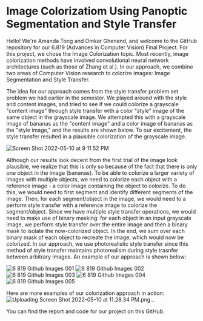 # Image Colorizatiom Using Panoptic Segmentation and Style Transfer
Hello! We're Amanda Tong and Omkar Ghenand, and welcome to the GitHub repository for our 6.819 (Advances in Computer Vision) Final Project. For this project, we chose the Image Colorization topic. Most recently, image colorization methods have involved convolutional neural network architectures (such as those of Zhang et al.). In our approach, we combine two areas of Computer Vision research to colorize images: Image Segmentation and Style Transfer. 

The idea for our approach comes from the style transfer problem set problem we had earlier in the semester. We played around with the style and content images, and tried to see if we could colorize a grayscale "content image" through style transfer with a color "style" image of the same object in the grayscale image. We attempted this with a grayscale image of bananas as the "content image" and a color image of bananas as the "style image," and the results are shown below. To our excitement, the style transfer resulted in a plausible colorization of the grayscale image. 

![Screen Shot 2022-05-10 at 9 11 52 PM](https://user-images.githubusercontent.com/68125413/168917514-d89adf16-1a2a-4cdc-93b7-d4af56c5c51e.png)

Although our results look decent from the first trial of the image look plausible, we realize that this is only so because of the fact that there is only one object in the image (bananas). To be able to colorize a larger variety of images with multiple objects, we need to colorize each object with a reference image - a color image containing the object to colorize. To do this, we would need to first segment and identify different segments of the image. Then, for each segment/object in the image, we would need to a perform style transfer with a reference image to colorize the segment/object. Since we have multiple style transfer operations, we would need to make use of binary masking: for each object in an input grayscale image, we perform style transfer over the entire image and then a binary mask to isolate the now-colorized object. In the end, we sum over each binary mask of each object to recreate the image, which would now be colorized. In our approach, we use photorealistic style transfer since this method of style transfer maintains photorealism during style trasnfer between arbitrary images. An example of our approach is shown below: 

![6 819 Github Images 001](https://user-images.githubusercontent.com/68125413/168920746-02528910-be60-4e77-a6f1-c64cf45f481e.jpeg)
![6 819 Github Images 002](https://user-images.githubusercontent.com/68125413/168920775-eb78df91-2d4d-44fa-9b98-82a24f136d1b.jpeg)
![6 819 Github Images 003](https://user-images.githubusercontent.com/68125413/168920866-c62965b6-819d-4222-ad6a-ddaba55745c3.jpeg)
![6 819 Github Images 004](https://user-images.githubusercontent.com/68125413/168920969-8f7fc100-e27d-4d5b-8fb3-58de15beda7b.jpeg)
![6 819 Github Images 005](https://user-images.githubusercontent.com/68125413/168921044-8293e9fa-4630-438b-b889-1dd8e57c9001.jpeg)

Here are more examples of our colorization approach in action:
![Uploading Screen Shot 2022-05-10 at 11.28.34 PM.png…]()

You can find the report and code for our project on this GitHub. 
